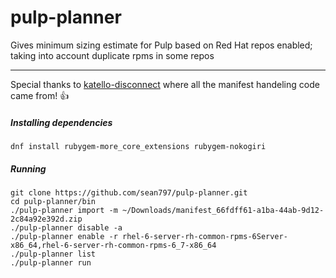 # pulp-planner
Gives minimum sizing estimate for Pulp based on Red Hat repos enabled; taking into account duplicate rpms in some repos

----------
Special thanks to [katello-disconnect](https://github.com/Katello/katello-utils/) where all the manifest handeling code came from! :+1:

##### Installing dependencies

    dnf install rubygem-more_core_extensions rubygem-nokogiri

##### Running

    git clone https://github.com/sean797/pulp-planner.git
    cd pulp-planner/bin
    ./pulp-planner import -m ~/Downloads/manifest_66fdff61-a1ba-44ab-9d12-2c84a92e392d.zip
    ./pulp-planner disable -a
    ./pulp-planner enable -r rhel-6-server-rh-common-rpms-6Server-x86_64,rhel-6-server-rh-common-rpms-6_7-x86_64
    ./pulp-planner list
    ./pulp-planner run
